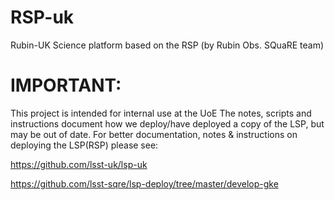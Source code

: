 # RSP-uk

Rubin-UK Science platform based on the RSP (by Rubin Obs. SQuaRE team)


# IMPORTANT: 
This project is intended for internal use at the UoE
The notes, scripts and instructions document how we deploy/have deployed a copy of the LSP, but may be out of date.
For better documentation, notes & instructions on deploying the LSP(RSP) please see:

https://github.com/lsst-uk/lsp-uk

https://github.com/lsst-sqre/lsp-deploy/tree/master/develop-gke

